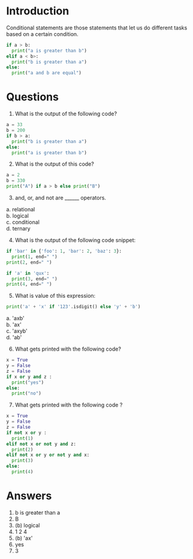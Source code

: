 # Introduction

Conditional statements are those statements that let us do different tasks based on a certain condition.

```py
if a > b:
  print("a is greater than b")
elif a < b>:
  print("b is greater than a")
else:
  print("a and b are equal")
```

# Questions

1. What is the output of the following code?
```py
a = 33
b = 200
if b > a:
  print("b is greater than a")
else:
  print("a is greater than b")
```

2. What is the output of this code?
```py
a = 2
b = 330
print("A") if a > b else print("B")
```

3. and, or, and not are ______ operators.

a. relational<br>
b. logical<br>
c. conditional<br>
d. ternary<br>

4. What is the output of the following code snippet:

```py
if 'bar' in {'foo': 1, 'bar': 2, 'baz': 3}:
  print(1, end=" ")
print(2, end=" ")

if 'a' in 'qux':
  print(3, end=" ")
print(4, end=" ")
```

5. What is value of this expression:

```py
print('a' + 'x' if '123'.isdigit() else 'y' + 'b')
```

a. 'axb' <br>
b. 'ax' <br>
c. 'axyb' <br>
d. 'ab' <br>

6. What gets printed with the following code?

```py
x = True
y = False
z = False
if x or y and z :
  print("yes")
else:
  print("no")
```

7. What gets printed with the following code ?

```py
x = True
y = False
z = False
if not x or y :
  print(1)
elif not x or not y and z:
  print(2)
elif not x or y or not y and x:
  print(3)
else:
  print(4)
```

# Answers

1. b is greater than a
2. B
3. (b) logical
4. 1 2 4
5. (b) 'ax'
6. yes
7. 3